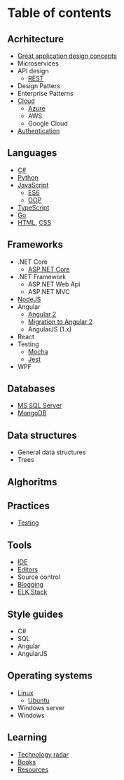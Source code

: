 # Table of contents

## Acrhitecture

* [Great application design concepts](pages/architecture/great-design)
* Microservices
* API design
  * [REST](pages/architecture/rest/index)
* Design Patters
* Enterprise Patterns
* [Cloud](pages/cloud/index)
  * [Azure](pages/cloud/azure/index)
  * AWS
  * Google Cloud
* [Authentication](pages/architecture/authentication)

## Languages

* [C#](pages/languages/csharp/csharp-index)
* [Python](pages/languages/python/python)
* [JavaScript](pages/languages/js/index)
  * [ES6](pages/languages/js/es6)
  * [OOP](pages/languages/js/oop)
* [TypeScript](pages/languages/typescript/ts-index)
* [Go](pages/languages/go/index)
* [HTML](pages/languages/html/html-index), [CSS](pages/languages/css/css-index)

## Frameworks

* .NET Core
  * [ASP.NET Core](/pages/frameworks/aspnet/core/index)
* .NET Framework
  * ASP.NET Web Api
  * ASP.NET MVC
* [NodeJS](pages/frameworks/nodejs/nodejs-index)
* Angular
  * [Angular 2](pages/frameworks/angular/angular-index)
  * [Migration to Angular 2](pages/frameworks/angular/migration)
  * AngularJS (1.x)
* React
* Testing
  * [Mocha](pages/frameworks/mocha)
  * [Jest](pages/frameworks/jest)
* WPF

## Databases

* [MS SQL Server](pages/databases/mssql/mssql-index)
* [MongoDB](pages/databases/mongodb/mongo-index)

## Data structures

* General data structures
* Trees

## Alghoritms

## Practices

* [Testing](pages/practices/testing/testing-index)

## Tools

* [IDE](pages/tools/ide/ide-index)
* [Editors](pages/tools/editors/editors-index)
* Source control
* [Blogging](pages/tools/blogging-index)
* [ELK Stack](pages/tools/elk.md)

## Style guides

* C#
* SQL
* Angular
* AngularJS

## Operating systems

* [Linux](pages/os/linux/linux-basics)
  * [Ubuntu](pages/os/ubuntu/ubuntu-index)
* Windows server
* Windows

## Learning

* [Technology radar](pages/learning/technology-radar)
* [Books](pages/learning/books)
* [Resources](pages/learning/resources)